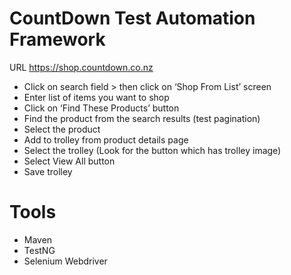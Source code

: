 # CountDown Test Automation Framework

URL	https://shop.countdown.co.nz

* Click on search field > then click on ‘Shop From List’ screen
* Enter list of items you want to shop
* Click on ‘Find These Products’ button
* Find the product from the search results (test pagination)
* Select the product
* Add to trolley from product details page
* Select the trolley (Look for the button which has trolley image)
* Select View All button
* Save trolley
	
# Tools 
* Maven 
* TestNG 
* Selenium Webdriver





